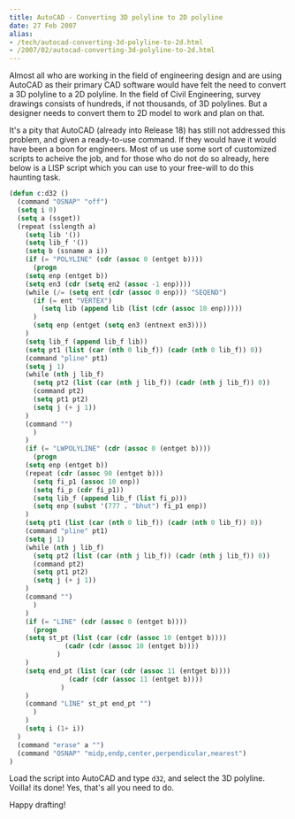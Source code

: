 ```yaml
---
title: AutoCAD - Converting 3D polyline to 2D polyline
date: 27 Feb 2007
alias:
- /tech/autocad-converting-3d-polyline-to-2d.html
- /2007/02/autocad-converting-3d-polyline-to-2d.html
---
```


Almost all who are working in the field of engineering design and are using AutoCAD as 
their primary CAD software would have felt the need to convert a 3D polyline to a 2D 
polyline. In the field of Civil Engineering, survey drawings consists of hundreds, if not 
thousands, of 3D polylines. But a designer needs to convert them to 2D model to work and 
plan on that.

<!-- break here -->

It's a pity that AutoCAD (already into Release 18) has still not addressed this problem, 
and given a ready-to-use command. If they would have it would have been a boon for 
engineers. Most of us use some sort of customized scripts to acheive the job, and for 
those who do not do so already, here below is a LISP script which you can use to your 
free-will to do this haunting task.

```lisp
(defun c:d32 ()
  (command "OSNAP" "off")
  (setq i 0)
  (setq a (ssget))
  (repeat (sslength a)
    (setq lib '())
    (setq lib_f '())
    (setq b (ssname a i))
    (if	(= "POLYLINE" (cdr (assoc 0 (entget b))))
      (progn
	(setq enp (entget b))
	(setq en3 (cdr (setq en2 (assoc -1 enp))))
	(while (/= (setq ent (cdr (assoc 0 enp))) "SEQEND")
	  (if (= ent "VERTEX")
	    (setq lib (append lib (list (cdr (assoc 10 enp)))))
	  )
	  (setq enp (entget (setq en3 (entnext en3))))
	)
	(setq lib_f (append lib_f lib))
	(setq pt1 (list (car (nth 0 lib_f)) (cadr (nth 0 lib_f)) 0))
	(command "pline" pt1)
	(setq j 1)
	(while (nth j lib_f)
	  (setq pt2 (list (car (nth j lib_f)) (cadr (nth j lib_f)) 0))
	  (command pt2)
	  (setq pt1 pt2)
	  (setq j (+ j 1))
	)
	(command "")
      )
    )
    (if	(= "LWPOLYLINE" (cdr (assoc 0 (entget b))))
      (progn
	(setq enp (entget b))
	(repeat	(cdr (assoc 90 (entget b)))
	  (setq fi_p1 (assoc 10 enp))
	  (setq fi_p (cdr fi_p1))
	  (setq lib_f (append lib_f (list fi_p)))
	  (setq enp (subst '(777 . "bhut") fi_p1 enp))
	)
	(setq pt1 (list (car (nth 0 lib_f)) (cadr (nth 0 lib_f)) 0))
	(command "pline" pt1)
	(setq j 1)
	(while (nth j lib_f)
	  (setq pt2 (list (car (nth j lib_f)) (cadr (nth j lib_f)) 0))
	  (command pt2)
	  (setq pt1 pt2)
	  (setq j (+ j 1))
	)
	(command "")
      )
    )
    (if	(= "LINE" (cdr (assoc 0 (entget b))))
      (progn
	(setq st_pt (list (car (cdr (assoc 10 (entget b))))
			  (cadr (cdr (assoc 10 (entget b))))
		    )
	)
	(setq end_pt (list (car (cdr (assoc 11 (entget b))))
			   (cadr (cdr (assoc 11 (entget b))))
		     )
	)
	(command "LINE" st_pt end_pt "")
      )
    )
    (setq i (1+ i))
  )
  (command "erase" a "")
  (command "OSNAP" "midp,endp,center,perpendicular,nearest")
)
```

Load the script into AutoCAD and type `d32`, and select the 3D polyline. Voilla! its done! 
Yes, that's all you need to do.

Happy drafting!